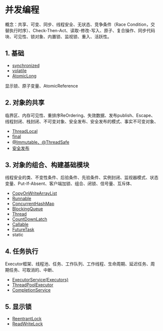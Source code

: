 # 并发编程

概念：共享、可变、同步、线程安全、无状态、竞争条件（Race Condition，交替执行时序）、Check-Then-Act、读取-修改-写入、原子、复合操作、同步代码块、可见性、锁对象、内置锁、监视锁、重入、活跃性。

## 1. 基础

* [synchronized](synchronized.md)
* [volatile](volatile.md)
* [AtomicLong](https://github.com/pzdn2009/java-ctrip/tree/cb6ae6ffdaa074a601054f4d94cd7f0a8fe36649/AtomicLong/README.md)

显示锁、原子变量、AtomicReference

## 2. 对象的共享

临界区、内存可见性、重排序ReOrdering、失效数据、发布publish、Escape、线程封闭、栈封闭、不可变对象、安全发布、安全发布的模式、事实不可变对象、

* [ThreadLocal](threadlocal.md)
* [final](final.md)
* [@Immutable、@ThreadSafe](xiang-guan-zhu-jie.md)
* [安全发布](an-quan-fa-bu.md)

## 3. 对象的组合、构建基础模块

线程安全的类、不变性条件、后验条件、先验条件、实例封闭、监视器模式、状态变量、Put-If-Absent、客户端加锁、组合、闭锁、信号量、互斥体、

* [CopyOnWriteArrayList](copyonwritearraylist.md)
* [Runnable](runnable.md)
* [ConcurrentHashMap](concurrenthashmap.md)
* [BlockingQueue](blockingqueue.md)
* [Thread](thread.md)
* [CountDownLatch](countdownlatch.md)
* [Callable](callable.md)
* [FutureTask](futuretask.md)
* static

## 4. 任务执行

Executor框架、线程池、任务、工作队列、工作线程、生命周期、延迟任务、周期任务、可取消的、中断、

* [ExecutorService\(Executors\)](executorservice.md)
* [ThreadPoolExecutor](threadpoolexecutor.md)
* [CompletionService](completionservice.md)

## 5. 显示锁

* [ReentrantLock](reentrantlock.md)
* [ReadWriteLock](readwritelock.md)

